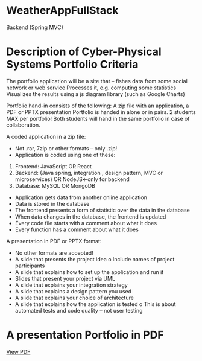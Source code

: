 # WeatherAppFullStack
Backend (Spring MVC) 

# Description of Cyber-Physical Systems Portfolio Criteria

The portfolio application will be a site that
– fishes data from some social network or web service
Processes it, e.g. computing some statistics
Visualizes the results using a js diagram library (such as Google Charts)

Portfolio hand-in consists of the following: A zip file with an application, a PDF or PPTX presentation
Portfolio is handed in alone or in pairs. 2 students MAX per portfolio! Both students will hand in the same portfolio in case of collaboration.


A coded application in a zip file:
-	Not .rar, 7zip or other formats – only .zip!
-	Application is coded using one of these:
1.	Frontend: JavaScript OR React
2. Backend: (Java spring, integration , design pattern, MVC or microservices) OR NodeJS<-only for backend
3. Database: MySQL OR MongoDB
-	Application gets data from another online application
-	Data is stored in the database
-	The frontend presents a form of statistic over the data in the database
-	When data changes in the database, the frontend is updated
-	Every code file starts with a comment about what it does
-	Every function has a comment about what it does

A presentation in PDF or PPTX format:
-	No other formats are accepted!
-	A slide that presents the project idea
o	Include names of project participants
-	A slide that explains how to set up the application and run it
-	Slides that present your project via UML
-	A slide that explains your integration strategy
-	A slide that explains a design pattern you used
-	A slide that explains your choice of architecture
-	A slide that explains how the application is tested
o	This is about automated tests and code quality – not user testing

# A presentation Portfolio in PDF
[View PDF](./Backend/Files/PDF%20files/Klimator%20BA-Project-Proposal-2024.pdf)
